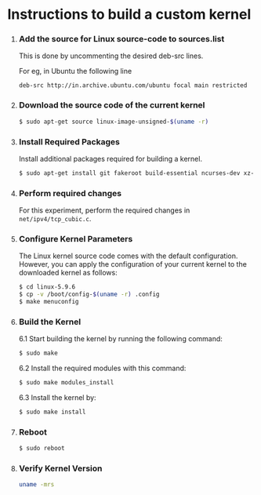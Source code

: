 # Instructions to build a custom kernel


1. ### **Add the source for Linux source-code to sources.list**

    This is done by uncommenting the desired deb-src lines.

    For eg, in Ubuntu the following line

    ```
    deb-src http://in.archive.ubuntu.com/ubuntu focal main restricted
    ```

2. ### **Download the source code of the current kernel**

    ```bash
    $ sudo apt-get source linux-image-unsigned-$(uname -r)
    ```

3. ### **Install Required Packages**

    Install additional packages required for building a kernel. 

    ```bash
    $ sudo apt-get install git fakeroot build-essential ncurses-dev xz-utils libssl-dev bc flex libelf-dev bison
    ```

4. ### **Perform required changes**

    For this experiment, perform the required changes in `net/ipv4/tcp_cubic.c`.

5. ### **Configure Kernel Parameters**

    The Linux kernel source code comes with the default configuration. However, you can apply the configuration of your current kernel to the downloaded kernel as follows:

    ```bash
    $ cd linux-5.9.6
    $ cp -v /boot/config-$(uname -r) .config
    $ make menuconfig
    ```

6. ### **Build the Kernel**

    6.1 Start building the kernel by running the following command:

      ```bash
      $ sudo make
      ```
    
    6.2 Install the required modules with this command:

      ```bash
      $ sudo make modules_install
      ```
      
    6.3 Install the kernel by:

      ```bash
      $ sudo make install 
      ```

7. ### **Reboot**

    ```bash
    $ sudo reboot
    ```

8. ### **Verify Kernel Version**

    ```bash
    uname -mrs
    ```

